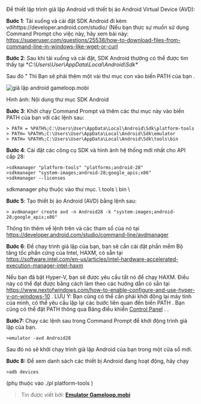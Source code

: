 Để thiết lập trình giả lập Android với thiết bị ảo Android Virtual Device (AVD):

**Bước 1**: Tải xuống và cài đặt SDK Android đi kèm vớihttps://developer.android.com/studio/[](https://developer.android.com/studio/)
(Nếu bạn thực sự muốn sử dụng Command Prompt cho việc này, hãy xem bài này: https://superuser.com/questions/25538/how-to-download-files-from-command-line-in-windows-like-wget-or-curl

**Bước 2**: Sau khi tải xuống và cài đặt, SDK Android thường có thể được tìm thấy tại **C:\Users\User\AppData\Local\Android\Sdk\**

Sau đó " Thì Bạn sẽ phải thêm một vài thư mục con vào biến PATH của bạn .

![giả lập android gameloop.mobi](https://images.viblo.asia/2200b7fe-4b31-4703-9872-682a916755a1.png)

Hình ảnh: Nội dung thư mục SDK Android

**Bước 3**: Khởi chạy Command Prompt và thêm các thư mục này vào biến PATH của bạn với các lệnh sau:

```
> PATH = %PATH%;C:\Users\User\AppData\Local\Android\Sdk\platform-tools
> PATH= %PATH%;C:\Users\User\AppData\Local\Android\Sdk\emulator
> PATH= %PATH%;C:\Users\User\AppData\Local\Android\Sdk\tools\bin
```

**Bước 4**: Cài đặt các công cụ SDK và hình ảnh hệ thống mới nhất cho API cấp 28:

```
>sdkmanager "platform-tools" "platforms;android-28"
>sdkmanager "system-images;android-28;google_apis;x86"
>sdkmanager --licenses
```

sdkmanager phụ thuộc vào thư mục. \ tools \ bin \

**Bước 5**: Tạo thiết bị ảo Android (AVD) bằng lệnh sau:
```
> avdmanager create avd -n Android28 -k "system-images;android-28;google_apis;x86"
```

Thông tin thêm về lệnh trên và các tham số của nó tại https://developer.android.com/studio/command-line/avdmanager

**Bước 6**: Để chạy trình giả lập của bạn, bạn sẽ cần cài đặt phần mềm Bộ tăng tốc phần cứng của Intel, HAXM, có sẵn tại https://software.intel.com/en-us/articles/intel-hardware-accelerated-execution-manager-intel-haxm

Nếu bạn đã bật Hyper-V, bạn sẽ được yêu cầu tắt nó để chạy HAXM. Điều này có thể đạt được bằng cách làm theo các hướng dẫn có sẵn tại https://www.nextofwindows.com/how-to-enable-configure-and-use-hyper-v-on-windows-10 . 
LƯU Ý: Bạn cũng có thể cần phải khởi động lại máy tính của mình, có thể yêu cầu lặp lại các bước liên quan đến biến PATH . Bạn cũng có thể đặt PATH thông qua Bảng điều khiển [Control Panel](https://superuser.com/questions/994573/changing-the-system-path-variable-is-not-saving-the-new-path) . .

**Bước7:** Chạy các lệnh sau trong Command Prompt để khởi động trình giả lập của bạn.
```
>emulator -avd Android28
```
Sau đó nó sẽ khởi chạy trình giả lập Android của bạn trong một cửa sổ mới.

**Bước 8:** Để xem danh sách các thiết bị Android đang hoạt động, hãy chạy

```
>adb devices
```

(phụ thuộc vào ./pl platform-tools )

> Tin được viết bởi: **[Emulator Gameloop.mobi](https://gamehoy.com)**